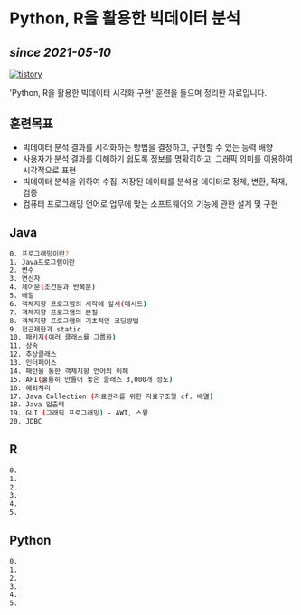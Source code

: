 # Python, R을 활용한 빅데이터 분석
## _since 2021-05-10_

[![tistory](https://i.ibb.co/rfBsTzr/001-1.png)](https://dreamyhand.tistory.com)

'Python, R을 활용한 빅데이터 시각화 구현' 훈련을 들으며 정리한 자료입니다.

## 훈련목표

- 빅데이터 분석 결과를 시각화하는 방법을 결정하고, 구현할 수 있는 능력 배양
- 사용자가 분석 결과를 이해하기 쉽도록 정보를 명확히하고, 그래픽 의미를 이용하여 시각적으로 표현
- 빅데이터 분석을 위하여 수집, 저장된 데이터를 분석용 데이터로 정제, 변환, 적재, 검증
- 컴퓨터 프로그래밍 언어로 업무에 맞는 소프트웨어의 기능에 관한 설계 및 구현



## Java
```sh
0. 프로그래밍이란?
1. Java프로그램이란
2. 변수
3. 연산자
4. 제어문(조건문과 반복문)
5. 배열
6. 객체지향 프로그램의 시작에 앞서(메서드)
7. 객체지향 프로그램의 본질
8. 객체지향 프로그램의 기초적인 코딩방법
9. 접근제한과 static
10. 패키지(여러 클래스를 그룹화)
11. 상속
12. 추상클래스
13. 인터페이스
14. 패턴을 통한 객체지향 언어의 이해
15. API(훌륭히 만들어 놓은 클래스 3,000개 정도)
16. 예외처리
17. Java Collection (자료관리를 위한 자료구조형 cf. 배열)
18. Java 입출력
19. GUI (그래픽 프로그래밍) - AWT, 스윙
20. JDBC
```

## R
```sh
0. 
1. 
2. 
3. 
4. 
5. 
```

## Python
```sh
0. 
1. 
2. 
3. 
4. 
5. 
```

